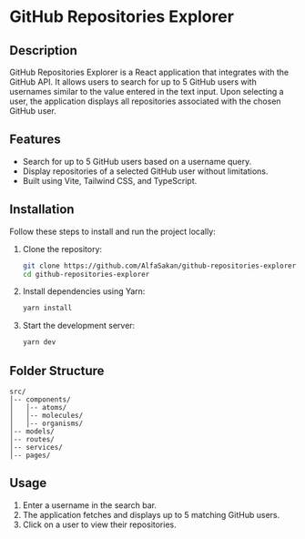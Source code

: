 # GitHub Repositories Explorer

## Description

GitHub Repositories Explorer is a React application that integrates with the GitHub API. It allows users to search for up to 5 GitHub users with usernames similar to the value entered in the text input. Upon selecting a user, the application displays all repositories associated with the chosen GitHub user.

## Features

- Search for up to 5 GitHub users based on a username query.
- Display repositories of a selected GitHub user without limitations.
- Built using Vite, Tailwind CSS, and TypeScript.

## Installation

Follow these steps to install and run the project locally:

1. Clone the repository:
   ```sh
   git clone https://github.com/AlfaSakan/github-repositories-explorer.git
   cd github-repositories-explorer
   ```
2. Install dependencies using Yarn:
   ```sh
   yarn install
   ```
3. Start the development server:
   ```sh
   yarn dev
   ```

## Folder Structure

```
src/
│-- components/
│   │-- atoms/
│   │-- molecules/
│   │-- organisms/
│-- models/
│-- routes/
│-- services/
│-- pages/
```

## Usage

1. Enter a username in the search bar.
2. The application fetches and displays up to 5 matching GitHub users.
3. Click on a user to view their repositories.
